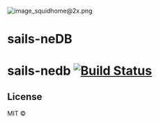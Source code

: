 ![image_squidhome@2x.png](http://i.imgur.com/RIvu9.png)

# sails-neDB

# sails-nedb [![Build Status](https://travis-ci.org/kokujin/sails-nedb.svg?branch=master)](https://travis-ci.org/kokujin/sails-nedb)




## License

MIT ©
